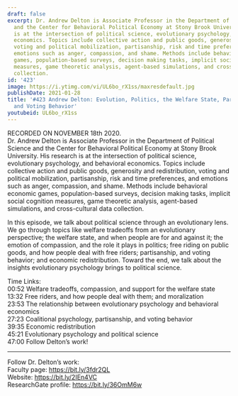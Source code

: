 ```yaml
---
draft: false
excerpt: Dr. Andrew Delton is Associate Professor in the Department of Political Science
  and the Center for Behavioral Political Economy at Stony Brook University. His research
  is at the intersection of political science, evolutionary psychology, and behavioral
  economics. Topics include collective action and public goods, generosity and redistribution,
  voting and political mobilization, partisanship, risk and time preferences, and
  emotions such as anger, compassion, and shame. Methods include behavioral economic
  games, population-based surveys, decision making tasks, implicit social cognition
  measures, game theoretic analysis, agent-based simulations, and cross-cultural data
  collection.
id: '423'
image: https://i.ytimg.com/vi/UL6bo_rX1ss/maxresdefault.jpg
publishDate: 2021-01-28
title: '#423 Andrew Delton: Evolution, Politics, the Welfare State, Partisanship,
  and Voting Behavior'
youtubeid: UL6bo_rX1ss
---
```

RECORDED ON NOVEMBER 18th 2020.  
Dr. Andrew Delton is Associate Professor in the Department of Political Science and the Center for Behavioral Political Economy at Stony Brook University. His research is at the intersection of political science, evolutionary psychology, and behavioral economics. Topics include collective action and public goods, generosity and redistribution, voting and political mobilization, partisanship, risk and time preferences, and emotions such as anger, compassion, and shame. Methods include behavioral economic games, population-based surveys, decision making tasks, implicit social cognition measures, game theoretic analysis, agent-based simulations, and cross-cultural data collection.

In this episode, we talk about political science through an evolutionary lens. We go through topics like welfare tradeoffs from an evolutionary perspective; the welfare state, and when people are for and against it; the emotion of compassion, and the role it plays in politics; free riding on public goods, and how people deal with free riders; partisanship, and voting behavior; and economic redistribution. Toward the end, we talk about the insights evolutionary psychology brings to political science.

Time Links:  
00:52  Welfare tradeoffs, compassion, and support for the welfare state  
13:32  Free riders, and how people deal with them; and moralization  
23:53  The relationship between evolutionary psychology and behavioral economics  
27:23  Coalitional psychology, partisanship, and voting behavior  
39:35  Economic redistribution  
45:21  Evolutionary psychology and political science  
47:00  Follow Delton’s work!

---

Follow Dr. Delton’s work:  
Faculty page: https://bit.ly/3fdr2QL  
Website: https://bit.ly/2IEn4VC  
ResearchGate profile: https://bit.ly/36OmM6w
